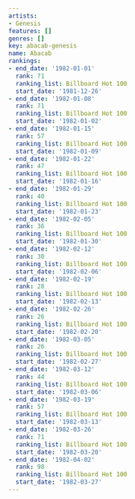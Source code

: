 ```yaml
---
artists:
- Genesis
features: []
genres: []
key: abacab-genesis
name: Abacab
rankings:
- end_date: '1982-01-01'
  rank: 71
  ranking_list: Billboard Hot 100
  start_date: '1981-12-26'
- end_date: '1982-01-08'
  rank: 71
  ranking_list: Billboard Hot 100
  start_date: '1982-01-02'
- end_date: '1982-01-15'
  rank: 57
  ranking_list: Billboard Hot 100
  start_date: '1982-01-09'
- end_date: '1982-01-22'
  rank: 47
  ranking_list: Billboard Hot 100
  start_date: '1982-01-16'
- end_date: '1982-01-29'
  rank: 40
  ranking_list: Billboard Hot 100
  start_date: '1982-01-23'
- end_date: '1982-02-05'
  rank: 36
  ranking_list: Billboard Hot 100
  start_date: '1982-01-30'
- end_date: '1982-02-12'
  rank: 30
  ranking_list: Billboard Hot 100
  start_date: '1982-02-06'
- end_date: '1982-02-19'
  rank: 28
  ranking_list: Billboard Hot 100
  start_date: '1982-02-13'
- end_date: '1982-02-26'
  rank: 26
  ranking_list: Billboard Hot 100
  start_date: '1982-02-20'
- end_date: '1982-03-05'
  rank: 26
  ranking_list: Billboard Hot 100
  start_date: '1982-02-27'
- end_date: '1982-03-12'
  rank: 44
  ranking_list: Billboard Hot 100
  start_date: '1982-03-06'
- end_date: '1982-03-19'
  rank: 57
  ranking_list: Billboard Hot 100
  start_date: '1982-03-13'
- end_date: '1982-03-26'
  rank: 71
  ranking_list: Billboard Hot 100
  start_date: '1982-03-20'
- end_date: '1982-04-02'
  rank: 98
  ranking_list: Billboard Hot 100
  start_date: '1982-03-27'
---
```


